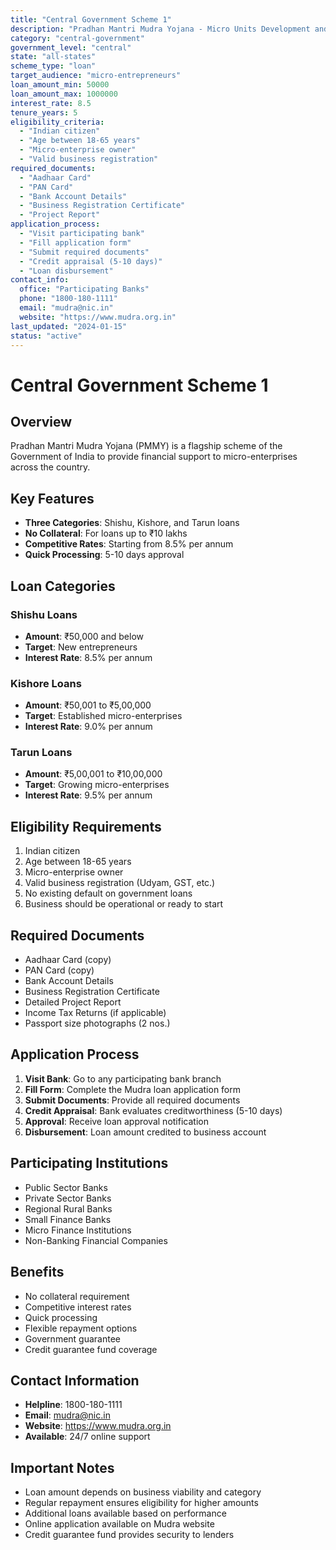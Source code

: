 ```yaml
---
title: "Central Government Scheme 1"
description: "Pradhan Mantri Mudra Yojana - Micro Units Development and Refinance Agency"
category: "central-government"
government_level: "central"
state: "all-states"
scheme_type: "loan"
target_audience: "micro-entrepreneurs"
loan_amount_min: 50000
loan_amount_max: 1000000
interest_rate: 8.5
tenure_years: 5
eligibility_criteria:
  - "Indian citizen"
  - "Age between 18-65 years"
  - "Micro-enterprise owner"
  - "Valid business registration"
required_documents:
  - "Aadhaar Card"
  - "PAN Card"
  - "Bank Account Details"
  - "Business Registration Certificate"
  - "Project Report"
application_process:
  - "Visit participating bank"
  - "Fill application form"
  - "Submit required documents"
  - "Credit appraisal (5-10 days)"
  - "Loan disbursement"
contact_info:
  office: "Participating Banks"
  phone: "1800-180-1111"
  email: "mudra@nic.in"
  website: "https://www.mudra.org.in"
last_updated: "2024-01-15"
status: "active"
---
```


# Central Government Scheme 1

## Overview
Pradhan Mantri Mudra Yojana (PMMY) is a flagship scheme of the Government of India to provide financial support to micro-enterprises across the country.

## Key Features
- **Three Categories**: Shishu, Kishore, and Tarun loans
- **No Collateral**: For loans up to ₹10 lakhs
- **Competitive Rates**: Starting from 8.5% per annum
- **Quick Processing**: 5-10 days approval

## Loan Categories
### Shishu Loans
- **Amount**: ₹50,000 and below
- **Target**: New entrepreneurs
- **Interest Rate**: 8.5% per annum

### Kishore Loans
- **Amount**: ₹50,001 to ₹5,00,000
- **Target**: Established micro-enterprises
- **Interest Rate**: 9.0% per annum

### Tarun Loans
- **Amount**: ₹5,00,001 to ₹10,00,000
- **Target**: Growing micro-enterprises
- **Interest Rate**: 9.5% per annum

## Eligibility Requirements
1. Indian citizen
2. Age between 18-65 years
3. Micro-enterprise owner
4. Valid business registration (Udyam, GST, etc.)
5. No existing default on government loans
6. Business should be operational or ready to start

## Required Documents
- Aadhaar Card (copy)
- PAN Card (copy)
- Bank Account Details
- Business Registration Certificate
- Detailed Project Report
- Income Tax Returns (if applicable)
- Passport size photographs (2 nos.)

## Application Process
1. **Visit Bank**: Go to any participating bank branch
2. **Fill Form**: Complete the Mudra loan application form
3. **Submit Documents**: Provide all required documents
4. **Credit Appraisal**: Bank evaluates creditworthiness (5-10 days)
5. **Approval**: Receive loan approval notification
6. **Disbursement**: Loan amount credited to business account

## Participating Institutions
- Public Sector Banks
- Private Sector Banks
- Regional Rural Banks
- Small Finance Banks
- Micro Finance Institutions
- Non-Banking Financial Companies

## Benefits
- No collateral requirement
- Competitive interest rates
- Quick processing
- Flexible repayment options
- Government guarantee
- Credit guarantee fund coverage

## Contact Information
- **Helpline**: 1800-180-1111
- **Email**: mudra@nic.in
- **Website**: https://www.mudra.org.in
- **Available**: 24/7 online support

## Important Notes
- Loan amount depends on business viability and category
- Regular repayment ensures eligibility for higher amounts
- Additional loans available based on performance
- Online application available on Mudra website
- Credit guarantee fund provides security to lenders
